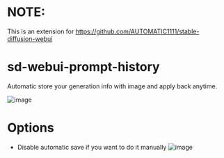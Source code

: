 # NOTE:
This is an extension for https://github.com/AUTOMATIC1111/stable-diffusion-webui

# sd-webui-prompt-history
Automatic store your generation info with image and apply back anytime.

![image](https://github.com/namkazt/sd-webui-prompt-history/assets/6035916/6ae9f707-ae9c-4d8e-9b42-2968e26de549)

# Options
- Disable automatic save if you want to do it manually
![image](https://github.com/namkazt/sd-webui-prompt-history/assets/6035916/0f9fd70f-16c9-4581-a3d1-c0b90afcc274)

